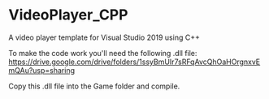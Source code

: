 # VideoPlayer_CPP
 A video player template for Visual Studio 2019 using C++

To make the code work you'll need the following .dll file:
https://drive.google.com/drive/folders/1ssyBmUIr7sRFqAvcQhOaHOrgnxvEmQAu?usp=sharing

Copy this .dll file into the Game folder and compile.

